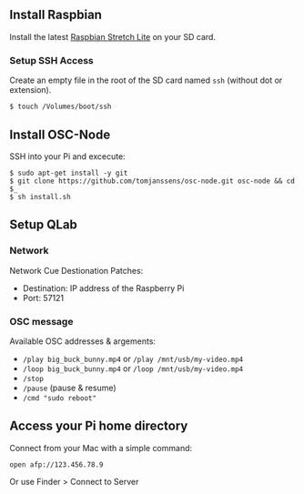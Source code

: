 ## Install Raspbian

Install the latest [Raspbian Stretch Lite](https://www.raspberrypi.org/downloads/raspbian/) on your SD card.

### Setup SSH Access

Create an empty file in the root of the SD card named `ssh` (without dot or extension).

    $ touch /Volumes/boot/ssh

## Install OSC-Node

SSH into your Pi and excecute:

    $ sudo apt-get install -y git
    $ git clone https://github.com/tomjanssens/osc-node.git osc-node && cd $_
    $ sh install.sh

## Setup QLab

### Network

Network Cue Destionation Patches:

- Destination: IP address of the Raspberry Pi
- Port: 57121

### OSC message

Available OSC addresses & argements:

- `/play big_buck_bunny.mp4` or `/play /mnt/usb/my-video.mp4`
- `/loop big_buck_bunny.mp4` or `/loop /mnt/usb/my-video.mp4`
- `/stop`
- `/pause` (pause & resume)
- `/cmd "sudo reboot"`

## Access your Pi home directory

Connect from your Mac with a simple command:

`open afp://123.456.78.9`

Or use Finder > Connect to Server
